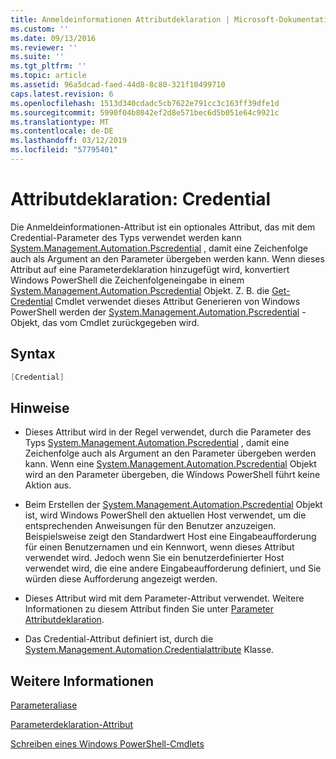 ```yaml
---
title: Anmeldeinformationen Attributdeklaration | Microsoft-Dokumentation
ms.custom: ''
ms.date: 09/13/2016
ms.reviewer: ''
ms.suite: ''
ms.tgt_pltfrm: ''
ms.topic: article
ms.assetid: 96a5dcad-faed-44d8-8c80-321f10499710
caps.latest.revision: 6
ms.openlocfilehash: 1513d340cdadc5cb7622e791cc3c163ff39dfe1d
ms.sourcegitcommit: 5990f04b8042ef2d8e571bec6d5b051e64c9921c
ms.translationtype: MT
ms.contentlocale: de-DE
ms.lasthandoff: 03/12/2019
ms.locfileid: "57795401"
---
```

# <a name="credential-attribute-declaration"></a>Attributdeklaration: Credential

Die Anmeldeinformationen-Attribut ist ein optionales Attribut, das mit dem Credential-Parameter des Typs verwendet werden kann [System.Management.Automation.Pscredential](/dotnet/api/System.Management.Automation.PSCredential) , damit eine Zeichenfolge auch als Argument an den Parameter übergeben werden kann. Wenn dieses Attribut auf eine Parameterdeklaration hinzugefügt wird, konvertiert Windows PowerShell die Zeichenfolgeneingabe in einem [System.Management.Automation.Pscredential](/dotnet/api/System.Management.Automation.PSCredential) Objekt. Z. B. die [Get-Credential](/powershell/module/Microsoft.PowerShell.Security/Get-Credential) Cmdlet verwendet dieses Attribut Generieren von Windows PowerShell werden der [System.Management.Automation.Pscredential](/dotnet/api/System.Management.Automation.PSCredential) -Objekt, das vom Cmdlet zurückgegeben wird.

## <a name="syntax"></a>Syntax

```csharp
[Credential]
```

## <a name="remarks"></a>Hinweise

- Dieses Attribut wird in der Regel verwendet, durch die Parameter des Typs [System.Management.Automation.Pscredential](/dotnet/api/System.Management.Automation.PSCredential) , damit eine Zeichenfolge auch als Argument an den Parameter übergeben werden kann. Wenn eine [System.Management.Automation.Pscredential](/dotnet/api/System.Management.Automation.PSCredential) Objekt wird an den Parameter übergeben, die Windows PowerShell führt keine Aktion aus.

- Beim Erstellen der [System.Management.Automation.Pscredential](/dotnet/api/System.Management.Automation.PSCredential) Objekt ist, wird Windows PowerShell den aktuellen Host verwendet, um die entsprechenden Anweisungen für den Benutzer anzuzeigen. Beispielsweise zeigt den Standardwert Host eine Eingabeaufforderung für einen Benutzernamen und ein Kennwort, wenn dieses Attribut verwendet wird. Jedoch wenn Sie ein benutzerdefinierter Host verwendet wird, die eine andere Eingabeaufforderung definiert, und Sie würden diese Aufforderung angezeigt werden.

- Dieses Attribut wird mit dem Parameter-Attribut verwendet. Weitere Informationen zu diesem Attribut finden Sie unter [Parameter Attributdeklaration](./parameter-attribute-declaration.md).

- Das Credential-Attribut definiert ist, durch die [System.Management.Automation.Credentialattribute](/dotnet/api/System.Management.Automation.CredentialAttribute) Klasse.

## <a name="see-also"></a>Weitere Informationen

[Parameteraliase](./parameter-aliases.md)

[Parameterdeklaration-Attribut](./parameter-attribute-declaration.md)

[Schreiben eines Windows PowerShell-Cmdlets](./writing-a-windows-powershell-cmdlet.md)
